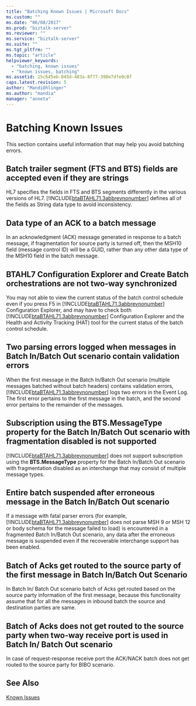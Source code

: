 ```yaml
---
title: "Batching Known Issues | Microsoft Docs"
ms.custom: ""
ms.date: "06/08/2017"
ms.prod: "biztalk-server"
ms.reviewer: ""
ms.service: "biztalk-server"
ms.suite: ""
ms.tgt_pltfrm: ""
ms.topic: "article"
helpviewer_keywords: 
  - "batching, known issues"
  - "known issues, batching"
ms.assetid: 25c645eb-845d-483a-8f77-398e7dfe0c8f
caps.latest.revision: 5
author: "MandiOhlinger"
ms.author: "mandia"
manager: "anneta"
---
```

# Batching Known Issues
This section contains useful information that may help you avoid batching errors.  
  
## Batch trailer segment (FTS and BTS) fields are accepted even if they are strings  
 HL7 specifies the fields in FTS and BTS segments differently in the various versions of HL7. [!INCLUDE[btaBTAHL71.3abbrevnonumber](../../includes/btabtahl71-3abbrevnonumber-md.md)] defines all of the fields as String data type to avoid inconsistency.  
  
## Data type of an ACK to a batch message  
 In an acknowledgment (ACK) message generated in response to a batch message, if fragmentation for source party is turned off, then the MSH10 field (message control ID) will be a GUID, rather than any other data type of the MSH10 field in the batch message.  
  
## BTAHL7 Configuration Explorer and Create Batch orchestrations are not two-way synchronized  
 You may not able to view the current status of the batch control schedule even if you press F5 in [!INCLUDE[btaBTAHL71.3abbrevnonumber](../../includes/btabtahl71-3abbrevnonumber-md.md)] Configuration Explorer, and may have to check both [!INCLUDE[btaBTAHL71.3abbrevnonumber](../../includes/btabtahl71-3abbrevnonumber-md.md)] Configuration Explorer and the Health and Activity Tracking (HAT) tool for the current status of the batch control schedule.  
  
## Two parsing errors logged when messages in Batch In/Batch Out scenario contain validation errors  
 When the first message in the Batch In/Batch Out scenario (multiple messages batched without batch headers) contains validation errors, [!INCLUDE[btaBTAHL71.3abbrevnonumber](../../includes/btabtahl71-3abbrevnonumber-md.md)] logs two errors in the Event Log. The first error pertains to the first message in the batch, and the second error pertains to the remainder of the messages.  
  
## Subscription using the BTS.MessageType property for the Batch In/Batch Out scenario with fragmentation disabled is not supported  
 [!INCLUDE[btaBTAHL71.3abbrevnonumber](../../includes/btabtahl71-3abbrevnonumber-md.md)] does not support subscription using the **BTS.MessageType** property for the Batch In/Batch Out scenario with fragmentation disabled as an interchange that may consist of multiple message types.  
  
## Entire batch suspended after erroneous message in the Batch In/Batch Out scenario  
 If a message with fatal parser errors (for example, [!INCLUDE[btaBTAHL71.3abbrevnonumber](../../includes/btabtahl71-3abbrevnonumber-md.md)] does not parse MSH 9 or MSH 12 or body schema for the message failed to load) is encountered in a fragmented Batch In/Batch Out scenario, any data after the erroneous message is suspended even if the recoverable interchange support has been enabled.  
  
## Batch of Acks get routed to the source party of the first message in Batch In/Batch Out Scenario  
 In Batch In/ Batch Out scenario batch of Acks get routed based on the source party information of the first message, because this functionality assume that for all the messages in inbound batch the source and destination parties are same.  
  
## Batch of Acks does not get routed to the source party when two-way receive port is used in Batch In/ Batch Out scenario  
 In case of request-response receive port the ACK/NACK batch does not get routed to the source party for BIBO scenario.  
  
## See Also  
 [Known Issues](../../adapters-and-accelerators/accelerator-hl7/known-issues1.md)